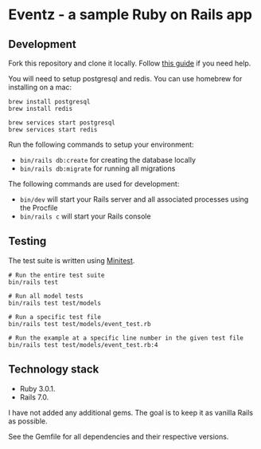 # Eventz - a sample Ruby on Rails app

## Development

Fork this repository and clone it locally. Follow [this guide](https://docs.github.com/en/get-started/quickstart/fork-a-repo) if you need help.

You will need to setup postgresql and redis. You can use homebrew for installing on a mac:
```
brew install postgresql
brew install redis

brew services start postgresql
brew services start redis
```

Run the following commands to setup your environment:
* `bin/rails db:create` for creating the database locally
* `bin/rails db:migrate` for running all migrations

The following commands are used for development:
* `bin/dev` will start your Rails server and all associated processes using the Procfile
* `bin/rails c` will start your Rails console

## Testing

The test suite is written using [Minitest](https://github.com/minitest/minitest).

```
# Run the entire test suite
bin/rails test

# Run all model tests
bin/rails test test/models

# Run a specific test file
bin/rails test test/models/event_test.rb

# Run the example at a specific line number in the given test file
bin/rails test test/models/event_test.rb:4
```

## Technology stack

* Ruby 3.0.1.
* Rails 7.0.

I have not added any additional gems. The goal is to keep it as vanilla Rails as possible.

See the Gemfile for all dependencies and their respective versions.
